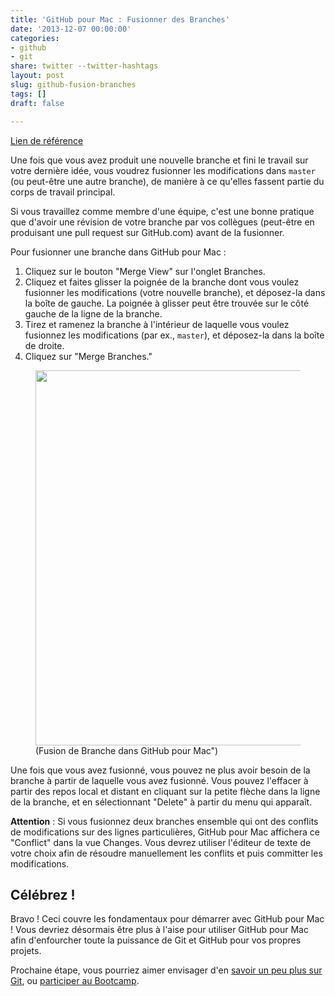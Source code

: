 ```yaml
---
title: 'GitHub pour Mac : Fusionner des Branches'
date: '2013-12-07 00:00:00'
categories:
- github
- git
share: twitter --twitter-hashtags
layout: post
slug: github-fusion-branches
tags: []
draft: false

---
```

[Lien de référence](https://help.github.com/articles/merging-branches)

Une fois que vous avez produit  une nouvelle branche et fini le travail sur votre dernière idée, vous voudrez fusionner les modifications dans `master` (ou peut-être une autre branche), de manière à ce qu'elles fassent partie du corps de travail principal.

Si vous travaillez comme membre d'une équipe, c'est une bonne pratique que d'avoir une révision de votre branche par vos collègues (peut-être en produisant une pull request sur GitHub.com) avant de la fusionner.

Pour fusionner une branche dans GitHub pour Mac :

1. Cliquez sur le bouton "Merge View" sur l'onglet Branches.
2. Cliquez et faites glisser la poignée de la branche dont vous voulez fusionner les modifications (votre nouvelle branche), et déposez-la dans la boîte de gauche. La poignée à glisser peut être trouvée sur le côté gauche de la ligne de la branche.
3. Tirez et ramenez la branche à l'intérieur de laquelle vous voulez fusionnez les modifications (par ex., `master`), et déposez-la dans la boîte de droite.
4. Cliquez sur "Merge Branches."

<figure><image style="width:600px;" src="https://github-images.s3.amazonaws.com/mac/changes/merging-20130109-131344.jpg" /><figcaption>(Fusion de Branche dans GitHub pour Mac")</figcaption></figure>

Une fois que vous avez fusionné, vous pouvez ne plus avoir besoin de la branche à partir de laquelle vous avez fusionné. Vous pouvez l'effacer à partir des repos local et distant en cliquant sur la petite flèche dans la ligne de la branche, et en sélectionnant "Delete" à partir du menu qui apparaît.

**Attention** : Si vous fusionnez deux branches ensemble qui ont des conflits de modifications sur des lignes particulières, GitHub pour Mac affichera ce "Conflict" dans la vue Changes. Vous devrez utiliser l'éditeur de texte de votre choix afin de résoudre manuellement les conflits et puis committer les modifications.

## Célébrez ! 

Bravo ! Ceci couvre les fondamentaux pour démarrer avec GitHub pour Mac ! Vous devriez désormais être plus à l'aise pour utiliser GitHub pour Mac afin d'enfourcher toute la puissance de Git et GitHub pour vos propres projets.

Prochaine étape, vous pourriez aimer envisager d'en [savoir un peu plus sur Git](/2013/12/15/Github-pour-nuls-partie-1/), ou [participer au Bootcamp](/2013/12/10/installer-git/).